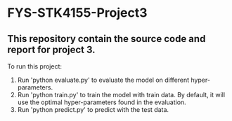 # FYS-STK4155-Project3

## This repository contain the source code and report for project 3.

To run this project:

1. Run 'python evaluate.py' to evaluate the model on different hyper-parameters.
2. Run 'python train.py' to train the model with train data. By default, it will use the optimal hyper-parameters found in the evaluation.
3. Run 'python predict.py' to predict with the test data.
